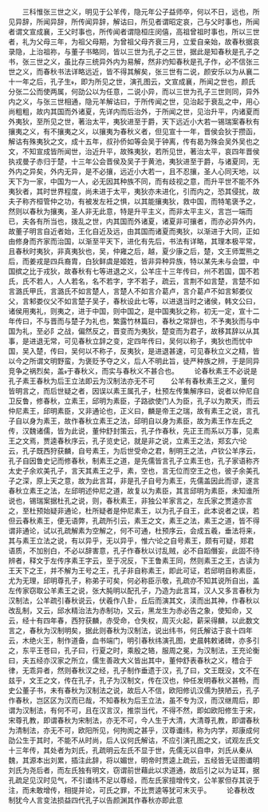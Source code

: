 <!-- { "loadSidebar": true } -->
　　三科惟张三世之义，明见于公羊传，隐元年公子益师卒，何以不日，远也，所见异辞，所闻异辞，所传闻异辞，解诂曰，所见者谓昭定哀，己与父时事也，所闻者谓文宣成襄，王父时事也，所传闻者谓隐桓庄闵僖，高祖曾祖时事也，所以三世者，礼为父母三年，为祖父母期，为曾祖父母齐衰三月，立爱自亲始，故春秋据哀录隐，上治祖祢，与董子书略同，皆以三世为孔子之三世，据此是知春秋是孔子之书，张三世之义，虽比存三统异外内为易解，然非灼知春秋是孔子作，必不信张三世之义，而春秋书法详略远近，皆不得其解矣，张三世有二说，颜安乐以为从襄二十一年之后，孔子生，即为所见之世，演孔图云，文宣成襄，所闻之世也，颜氏分张二公而使两属，何劭公以为任意，二说小异，而以三世为孔子三世则同，异外内之义，与张三世相通，隐元羊解诂曰，于所传闻之世，见治起于衰乱之中，用心尚粗粗，故内其国而外诸夏，先详内而后治外，于所闻之世，见治升平，内诸夏而外夷狄，至所见之世，著治太平，夷狄进至于爵，天下远近小大若一锡瑞案春秋有攘夷之义，有不攘夷之义，以攘夷为春秋义者，但见宣十一年，晋侯会狄于攒函，解诂有殊夷狄之文，成十五年，叔孙侨如等会吴于钟离，传有曷为殊会吴外吴也之文，不知宣成皆所闻世，治近升平，故殊夷狄，若所见世，著治太平，哀四年晋侯执戎曼子赤归于楚，十三年公会晋侯及吴子于黄池，夷狄进至于爵，与诸夏同，无外内之异矣，外内无异，是不必攘，远近小大若一，且不忍攘，圣人心同天地，以天下为一家，中国为一人，必无因其种族不同，而有歧视之意，而升平世不能不外夷狄者，其时世界程度，尚未进于太平，夷狄亦未进化，引而内之，恐其侵扰，故夫子称齐桓管仲之功，有被发左衽之惧，以其能攘夷狄，救中国，而特笔褒予之，然则以春秋为攘夷，圣人非无此意，特是升平主义，而非太平主义，言岂一端而已，夫各有所当也，拨乱之世，内其国而外诸夏，诸夏非可攘者，而亦必异外内，故董子明言自近者始，王化自近及远，由其国而诸夏而夷狄，以渐进于大同，正如由修身而齐家而治国，以渐至平天下，进化有先后，书法有详略，其理本极平常，且春秋时夷狄，非真夷狄也，吴，仲雍之后，越，夏少康之后，楚，文王师鬻熊之后，而姜戎是四兵裔胄，白狄鲜虞是姬姓，皆非异种异族，特以某先未与会盟，中国摈之比于戎狄，故春秋有七等进退之义，公羊庄十三年传曰，州不若国，国不若氏，氏不若人，人人若名，名不若字，字不若子，疏云，言荆不如言楚，言楚不如言潞氏甲氏，言潞氏不如言楚人，言楚人不如言介葛卢，言介葛卢不如言邾娄仪父，言邾娄仪父不如言楚子吴子，春秋设此七等，以进退当时之诸侯，韩文公曰，诸侯用夷礼，则夷之，进于中国，则中国之，是中国夷狄之称，初无一定，宣十二年传曰，不与晋而与楚子为礼也，繁露竹林篇曰，春秋之常辞也，不予夷狄而与中国为礼，至必阝之战，偏然反之，晋变而为夷狄，楚变而为君子，故移其辞以从其事，是进退无常，可见春秋立辞之变，定四年传曰，吴何以称子，夷狄也而忧中国，吴入楚，传曰，吴何以不称子，反夷狄，是进退甚速，可见春秋立义之精，皆以今之所谓文明野蛮，为褒贬予夺之义，后人不明此旨，徒严种族之辨，于是同异竞争之祸烈矣，盖于春秋义，而实与春秋义不甚合也。
　　论春秋素王不必说是孔子素王春秋为后王立法即云为汉制法亦无不可
　　公羊有春秋素王之义，董何皆明言之，而后世疑之者，因误以素王属孔子，杜预左传集解序曰，说者以仲尼自卫反鲁，修春秋，立素王，邱明为素臣，子路欲使门人为臣，孔子以为欺天，而云仲尼素王，邱明素臣，又非通论也，正义曰，麟是帝王之瑞，故有素王之说，言孔子自以身为素王，故作春秋立素王之法，邱明自以身为素臣，故为素王作左氏之传，汉魏诸儒，皆为此说，董仲舒封策云，孔子作春秋，先正王而系以万事，见素王之文焉，贾逵春秋序云，孔子览史记，就是非之说，立素王之法，郑玄六论云，孔子既西狩获麟，自号素王，为后世受命之君，制明王之法，卢钦公羊序云，孔子自因鲁史记而修春秋，制素王之道，是先儒皆言孔子立素王也，孔子家语称齐太史子余欢美孔子，言天其素王之乎，素，空也，言无位而空王之也，彼子余美孔子之深，原上天之意，故为此言耳，非是孔子自号为素王，先儒盖因此而谬，遂言春秋立素王之法，左邱明述仲尼之道，故复以为素臣，其言邱明为素臣，未知谁所说也，锡瑞案据杜孔之说，则，春秋素王，非独公羊家言之，左氏家之贾逵亦言之，至杜预始疑非通论，杜所疑者是仲尼素王，以为孔子自王，此本说者之误，若但云春秋素王，便无语弊，孔疏所引云，素王之文，素王之法，素王之道，皆不得谓非通论，试以孔疏解素为空解之，何不可通，杜预序云，会成五羲，垂法将来，其与素王立法之说，有以异乎，无以异乎，惟六论之自号素王，颇有可疑，郑君语质，不加别白，不必以辞害意，孔子作春秋以讨乱贼，必不自蹈僭妄，此固不待辨者，释文于左传序素王字云，至于况反，下王鲁素王同，然则素王之王，古读为王天下之王，并不解为王号之王，孔子非自称素王，即此可证，若邱明自称素臣，尤为无理，邱明尊孔子，称弟子可矣，何必称臣示敬，孔疏亦不知其说所自出，盖左传家窃取公羊素王之说，张大肫明以配孔子，乃造为此言耳，汉人又多言春秋为汉制法，公羊疏引春秋说云，伏羲作八卦，丘后而演其文，渎而出其神，作春秋以改乱制，又云，邱水精治法为赤制功，又云，黑龙生为赤必告之象，使知命，又云，经十有四年春，西狩获麟，赤受命，仓失权，周灭火起，薪采得麟，以此数文言之，春秋为汉制明矣，据此则春秋为汉制法，说出纬书，何氏解诂于哀十四年云，木绝火王，制作道备，血书端门，明引春秋纬演孔图，史晨韩敕诸碑，亦多引之，东平王苍曰，孔子曰，行夏之时，乘殷之辂，服周之冕，为汉制法，王充论衡曰，夫五经亦汉家之所立，儒生善政大义皆出其中，董仲舒表春秋之义，稽合于律，无乖异者，然则春秋汉之经，孔子制作垂遗于汉，孔了曰，文王既没，文不在兹乎，文王之文，传在孔子，孔子为汉制文，传在汉也，仲任发明春秋义甚畅，而史公董子书，未有春秋为汉制法之说，故后人不信，欧阳修讥汉儒为狭陋云，孔子作春秋，岂区区为汉而已哉，不知春秋为后王立法，虽不专为汉，而汉继周后，即谓为汉制法，有何不可，且在汉言汉，推崇当代，不得不然，即如欧阳修生于宋，宋尊孔教，即谓春秋为宋制法，亦无不可，今人生于大清，大清尊孔教，即谓春秋为清制法，亦无不可，欧阳所见，何拘阂之甚乎，汉尊谶纬，称为内学，郑康成何劭公生于其时，不能不从时尚，后人议何氏解诂，不应引演孔图之文，试观左氏文十三年传，其处者为刘氏，孔疏明云左氏不显于世，先儒无以自申，刘氏从秦从魏，其源本出刘累，插注此辞，将以媚世，明帝时贾逵上疏云，五经皆无证图谶明刘氏为尧后者，而左氏独有明文，窃谓前世藉此以求道通，故后引之以为证耳，据孔疏足见汉时见气，不引谶纬不足以尊经，而左氏家擅增传文，公羊冢但存其说于注，而未敢增传，相提并论，可氏之罪，不比贾逵等犹可末灭乎。
　　论春秋改制犹今人言变法损益四代孔子以告颜渊其作春秋亦即此意
